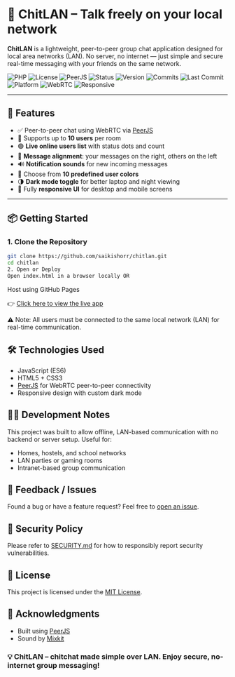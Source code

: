 # 💬 ChitLAN – Talk freely on your local network

**ChitLAN** is a lightweight, peer-to-peer group chat application designed for local area networks (LAN). No server, no internet — just simple and secure real-time messaging with your friends on the same network.


![PHP](https://img.shields.io/badge/PHP-8.1+-blue)
![License](https://img.shields.io/badge/license-MIT-green)
![PeerJS](https://img.shields.io/badge/peerjs-1.5.5-yellow)
![Status](https://img.shields.io/badge/status-active-brightgreen)
![Version](https://img.shields.io/github/v/release/saikishorr/chitlan?label=version)
![Commits](https://img.shields.io/github/commit-activity/m/saikishorr/chitlan)
![Last Commit](https://img.shields.io/github/last-commit/saikishorr/chitlan)
![Platform](https://img.shields.io/badge/platform-browser%20only-lightgrey)
![WebRTC](https://img.shields.io/badge/tech-WebRTC-red)
![Responsive](https://img.shields.io/badge/mobile%20friendly-yes-orange)

<!-- ![Issues](https://img.shields.io/github/issues/saikishorr/chitlan)
![Pull Requests](https://img.shields.io/github/issues-pr/saikishorr/chitlan)-->

---

## 🚀 Features

- ✅ Peer-to-peer chat using WebRTC via [PeerJS](https://peerjs.com/)
- 👥 Supports up to **10 users** per room
- 🟢 **Live online users list** with status dots and count
- 💬 **Message alignment**: your messages on the right, others on the left
- 🔊 **Notification sounds** for new incoming messages
- 🎨 Choose from **10 predefined user colors**
- 🌗 **Dark mode toggle** for better laptop and night viewing
- 📱 Fully **responsive UI** for desktop and mobile screens

---

## 📦 Getting Started

### 1. Clone the Repository

```bash
git clone https://github.com/saikishorr/chitlan.git
cd chitlan
2. Open or Deploy
Open index.html in a browser locally OR
```
Host using GitHub Pages

👉 <a href="https://saikishorr.github.io/chitlan" target="_blank">Click here to view the live app</a>

⚠️ Note: All users must be connected to the same local network (LAN) for real-time communication.

## 🛠 Technologies Used
- JavaScript (ES6)
- HTML5 + CSS3
- [PeerJS](https://peerjs.com/) for WebRTC peer-to-peer connectivity
- Responsive design with custom dark mode

## 🧑‍💻 Development Notes
This project was built to allow offline, LAN-based communication with no backend or server setup. Useful for:

- Homes, hostels, and school networks
- LAN parties or gaming rooms
- Intranet-based group communication

## 📢 Feedback / Issues
Found a bug or have a feature request?
 Feel free to [open an issue](https://github.com/saikishorr/chitlan/issues/).

## 🔐 Security Policy
Please refer to [SECURITY.md](./SECURITY.md) for how to responsibly report security vulnerabilities.

## 📄 License
This project is licensed under the [MIT License](./LICENSE).

## 🙌 Acknowledgments
- Built using [PeerJS](https://peerjs.com/)
- Sound by [Mixkit](https://mixkit.co/free-sound-effects/notification/)

### 💡 ChitLAN – chitchat made simple over LAN. Enjoy secure, no-internet group messaging!
